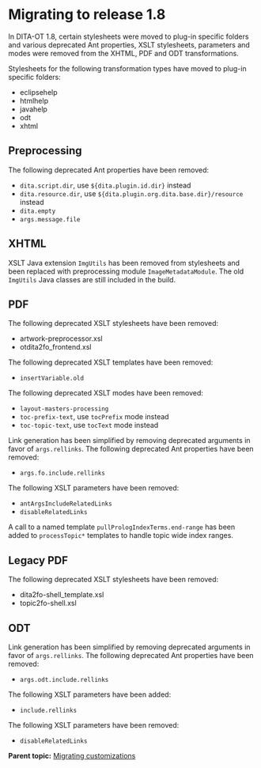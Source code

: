 # Migrating to release 1.8

In DITA-OT 1.8, certain stylesheets were moved to plug-in specific folders and various deprecated Ant properties, XSLT stylesheets, parameters and modes were removed from the XHTML, PDF and ODT transformations.

Stylesheets for the following transformation types have moved to plug-in specific folders:

-   eclipsehelp
-   htmlhelp
-   javahelp
-   odt
-   xhtml

## Preprocessing

The following deprecated Ant properties have been removed:

-   `dita.script.dir`, use `${dita.plugin.id.dir}` instead
-   `dita.resource.dir`, use `${dita.plugin.org.dita.base.dir}/resource` instead
-   `dita.empty`
-   `args.message.file`

## XHTML

XSLT Java extension `ImgUtils` has been removed from stylesheets and been replaced with preprocessing module `ImageMetadataModule`. The old `ImgUtils` Java classes are still included in the build.

## PDF

The following deprecated XSLT stylesheets have been removed:

-   artwork-preprocessor.xsl
-   otdita2fo\_frontend.xsl

The following deprecated XSLT templates have been removed:

-   `insertVariable.old`

The following deprecated XSLT modes have been removed:

-   `layout-masters-processing`
-   `toc-prefix-text`, use `tocPrefix` mode instead
-   `toc-topic-text`, use `tocText` mode instead

Link generation has been simplified by removing deprecated arguments in favor of `args.rellinks`. The following deprecated Ant properties have been removed:

-   `args.fo.include.rellinks`

The following XSLT parameters have been removed:

-   `antArgsIncludeRelatedLinks`
-   `disableRelatedLinks`

A call to a named template `pullPrologIndexTerms.end-range` has been added to `processTopic*` templates to handle topic wide index ranges.

## Legacy PDF

The following deprecated XSLT stylesheets have been removed:

-   dita2fo-shell\_template.xsl
-   topic2fo-shell.xsl

## ODT

Link generation has been simplified by removing deprecated arguments in favor of `args.rellinks`. The following deprecated Ant properties have been removed:

-   `args.odt.include.rellinks`

The following XSLT parameters have been added:

-   `include.rellinks`

The following XSLT parameters have been removed:

-   `disableRelatedLinks`

**Parent topic:** [Migrating customizations](../topics/migration.md)

